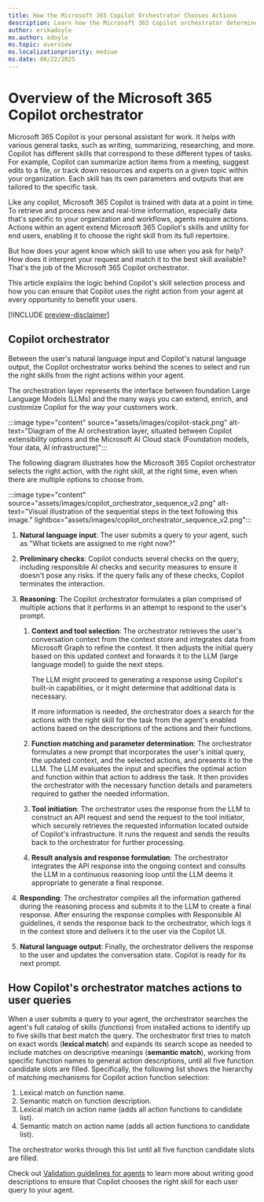 ```yaml
---
title: How the Microsoft 365 Copilot Orchestrator Chooses Actions
description: Learn how the Microsoft 365 Copilot orchestrator determines which skill to apply for a given user prompt.
author: erikadoyle
ms.author: edoyle
ms.topic: overview
ms.localizationpriority: medium
ms.date: 08/22/2025
---
```


<!-- markdownlint-disable MD024 MD051 -->

# Overview of the Microsoft 365 Copilot orchestrator

Microsoft 365 Copilot is your personal assistant for work. It helps with various general tasks, such as writing, summarizing, researching, and more. Copilot has different skills that correspond to these different types of tasks. For example, Copilot can summarize action items from a meeting, suggest edits to a file, or track down resources and experts on a given topic within your organization. Each skill has its own parameters and outputs that are tailored to the specific task.

Like any copilot, Microsoft 365 Copilot is trained with data at a point in time. To retrieve and process new and real-time information, especially data that's specific to your organization and workflows, agents require actions. Actions within an agent extend Microsoft 365 Copilot's skills and utility for end users, enabling it to choose the right skill from its full repertoire.

But how does your agent know which skill to use when you ask for help? How does it interpret your request and match it to the best skill available? That's the job of the Microsoft 365 Copilot orchestrator.

This article explains the logic behind Copilot's skill selection process and how you can ensure that Copilot uses the right action from your agent at every opportunity to benefit your users.

[!INCLUDE [preview-disclaimer](includes/preview-disclaimer.md)]

## Copilot orchestrator

Between the user's natural language input and Copilot's natural language output, the Copilot orchestrator works behind the scenes to select and run the right skills from the right actions within your agent.

The orchestration layer represents the interface between foundation Large Language Models (LLMs) and the many ways you can extend, enrich, and customize Copilot for the way your customers work.

:::image type="content" source="assets/images/copilot-stack.png" alt-text="Diagram of the AI orchestration layer, situated between Copilot extensibility options and the Microsoft AI Cloud stack (Foundation models, Your data, AI infrastructure)":::

The following diagram illustrates how the Microsoft 365 Copilot orchestrator selects the right action, with the right skill, at the right time, even when there are multiple options to choose from.

:::image type="content" source="assets/images/copilot_orchestrator_sequence_v2.png" alt-text="Visual illustration of the sequential steps in the text following this image." lightbox="assets/images/copilot_orchestrator_sequence_v2.png":::

1. **Natural language input**: The user submits a query to your agent, such as "What tickets are assigned to me right now?"

1. **Preliminary checks**: Copilot conducts several checks on the query, including responsible AI checks and security measures to ensure it doesn't pose any risks. If the query fails any of these checks, Copilot terminates the interaction.

1. **Reasoning**: The Copilot orchestrator formulates a plan comprised of multiple actions that it performs in an attempt to respond to the user's prompt.

   1. **Context and tool selection**: The orchestrator retrieves the user's conversation context from the context store and integrates data from Microsoft Graph to refine the context. It then adjusts the initial query based on this updated context and forwards it to the LLM (large language model) to guide the next steps.

      The LLM might proceed to generating a response using Copilot's built-in capabilities, or it might determine that additional data is necessary.

      If more information is needed, the orchestrator does a search for the actions with the right skill for the task from the agent's enabled actions based on the descriptions of the actions and their functions.

   1. **Function matching and parameter determination**: The orchestrator formulates a new prompt that incorporates the user's initial query, the updated context, and the selected actions, and presents it to the LLM. The LLM evaluates the input and specifies the optimal action and function within that action to address the task. It then provides the orchestrator with the necessary function details and parameters required to gather the needed information.

   1. **Tool initiation**: The orchestrator uses the response from the LLM to construct an API request and send the request to the tool initiator, which securely retrieves the requested information located outside of Copilot's infrastructure. It runs the request and sends the results back to the orchestrator for further processing.

   1. **Result analysis and response formulation**: The orchestrator integrates the API response into the ongoing context and consults the LLM in a continuous reasoning loop until the LLM deems it appropriate to generate a final response.

1. **Responding**: The orchestrator compiles all the information gathered during the reasoning process and submits it to the LLM to create a final response. After ensuring the response complies with Responsible AI guidelines, it sends the response back to the orchestrator, which logs it in the context store and delivers it to the user via the Copilot UI.

1. **Natural language output**: Finally, the orchestrator delivers the response to the user and updates the conversation state. Copilot is ready for its next prompt.

## How Copilot's orchestrator matches actions to user queries

When a user submits a query to your agent, the orchestrator searches the agent's full catalog of skills (_functions_) from installed actions to identify up to five skills that best match the query. The orchestrator first tries to match on exact words (**lexical match**) and expands its search scope as needed to include matches on descriptive meanings (**semantic match**), working from specific function names to general action descriptions, until all five function candidate slots are filled. Specifically, the following list shows the hierarchy of matching mechanisms for Copilot action function selection:

1. Lexical match on function name.
2. Semantic match on function description.
3. Lexical match on action name (adds all action functions to candidate list).
4. Semantic match on action name (adds all action functions to candidate list).

The orchestrator works through this list until all five function candidate slots are filled.

Check out [Validation guidelines for agents](/microsoftteams/platform/concepts/deploy-and-publish/appsource/prepare/review-copilot-validation-guidelines#description?context=/microsoft-365-copilot/extensibility/context) to learn more about writing good descriptions to ensure that Copilot chooses the right skill for each user query to your agent.
